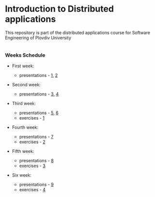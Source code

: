 # Introduction to Distributed applications
This repository is part of the distributed applications course for Software Engineering of Plovdiv University


#
### Weeks Schedule

* First week: 
  * presentations - [1](https://github.com/pkyurkchiev/distributed-applications-for-se/tree/master/presentations/Lecture-01.pdf), [2](https://github.com/pkyurkchiev/distributed-applications-for-se/tree/master/presentations/Lecture-02.pdf)
  
* Second week:
  * presentations - [3](https://github.com/pkyurkchiev/distributed-applications-for-se/tree/master/presentations/Lecture-03.pdf), [4](https://github.com/pkyurkchiev/distributed-applications-for-se/tree/master/presentations/Lecture-04.pdf)
 
* Third week:
  * presentations - [5](https://github.com/pkyurkchiev/distributed-applications-for-se/tree/master/presentations/Lecture-05.pdf), [6](https://github.com/pkyurkchiev/distributed-applications-for-se/tree/master/presentations/Lecture-06.pdf)
  * exercises - [1](https://github.com/pkyurkchiev/distributed-applications-for-se/tree/master/exercises/week_01)

* Fourth week:
  * presentations - [7](https://github.com/pkyurkchiev/distributed-applications-for-se/tree/master/presentations/Lecture-07.pdf)
  * exercises - [2](https://github.com/pkyurkchiev/distributed-applications-for-se/tree/master/exercises/week_02)

* Fifth week:
  * presentations - [8](https://github.com/pkyurkchiev/distributed-applications-for-se/tree/master/presentations/Lecture-08.pdf)
  * exercises - [3](https://github.com/pkyurkchiev/distributed-applications-for-se/tree/master/exercises/week_03)

* Six week:
  * presentations - [9](https://github.com/pkyurkchiev/distributed-applications-for-se/tree/master/presentations/Lecture-09.pdf)
  * exercises - [4](https://github.com/pkyurkchiev/distributed-applications-for-se/tree/master/exercises/week_04)
